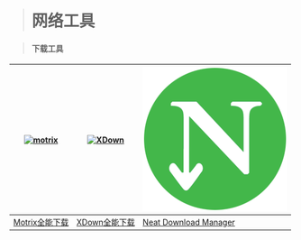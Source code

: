 > # <i class="bi bi-globe"></i> 网络工具

>    #### 下载工具

| [![motrix](https://s.motrix.app/images/app-icon-square.png)](https://motrix.app/zh-CN/download) |[![XDown](https://www.xdown.org/favicon.ico)](https://www.xdown.org/) | [![NDM](/_media/ndm.png)](www.neatdownloadmanager.com)
|--- | --- | --- |
| [Motrix全能下载](https://motrix.app/zh-CN/download) |  [XDown全能下载](https://www.xdown.org) | [Neat Download Manager](www.neatdownloadmanager.com)  |
